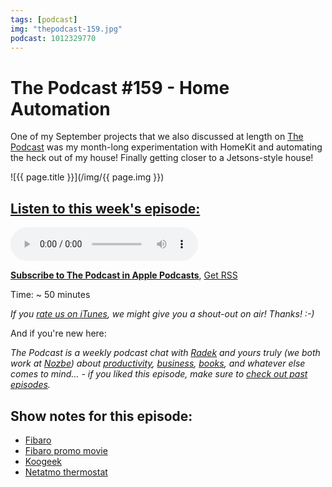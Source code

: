 ```yaml
---
tags: [podcast]
img: "thepodcast-159.jpg"
podcast: 1012329770
---
```


# The Podcast #159 - Home Automation

One of my September projects that we also discussed at length on [The Podcast][p] was my month-long experimentation with HomeKit and automating the heck out of my house! Finally getting closer to a Jetsons-style house!

<!--More-->

![{{ page.title }}](/img/{{ page.img }})

## [Listen to this week's episode:][e]

<audio controls>
<source src="https://files.nozbe.com/podcast/159.mp3" type="audio/mpeg">
</audio>

**[Subscribe to The Podcast in Apple Podcasts][i]**, [Get RSS][rss]

Time: ~ 50 minutes

*If you [rate us on iTunes][i], we might give you a shout-out on air! Thanks! :-)*

And if you're new here:

*The Podcast is a weekly podcast chat with [Radek][r] and yours truly (we both work at [Nozbe][n]) about [productivity](/tag/productivity), [business](/tag/business), [books](/tag/books), and whatever else comes to mind… - if you liked this episode, make sure to [check out past episodes](/tag/podcast).*

## Show notes for this episode:

  * [Fibaro](https://www.fibaro.com/en/)
  * [Fibaro promo movie](https://www.youtube.com/watch?v=2i84LakHj0E)
  * [Koogeek](https://www.koogeek.com/)
  * [Netatmo thermostat](https://www.netatmo.com/en-US/product/energy/thermostat)



[y]: https://michael.gratis/thepodcastyt
[rss]: http://thepodcast.fm/episodes?format=RSS
[e]: http://thepodcast.fm/episodes/159

[p]: https://michael.gratis/thepodcastfm
[n]: https://michael.gratis/nozbe
[r]: https://michael.gratis/radex
[i]: https://michael.gratis/thepodcast
[o]: https://michael.gratis/ipadonly

